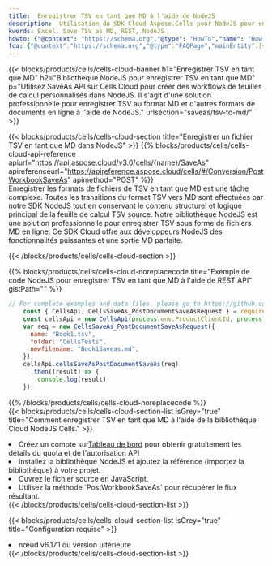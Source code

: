 ```yaml
---
title:  Enregistrer TSV en tant que MD à l'aide de NodeJS
description:  Utilisation du SDK Cloud Aspose.Cells pour NodeJS pour enregistrer le fichier au format TSV en tant que fichier au format MD.
kwords: Excel, Save TSV as MD, REST, NodeJS
howto: {"@context": "https://schema.org","@type": "HowTo","name": "How to save TSV as MD using the Cells Cloud NodeJS library.","description": "How to save TSV as MD using the Cells Cloud NodeJS library.","image": {"@type": "ImageObject"},"url": "/nodejs/saveas/tsv-to-md/","step": [{ "@type": "HowToStep","name": "How to save TSV as MD using the Cells Cloud NodeJS library. step 1", "image": {"@type": "ImageObject",},"url": "/nodejs/saveas/tsv-to-md/","text": "Register an account at <a href='https://dashboard.aspose.cloud/'>Dashboard</a> to get free API quota & authorization details",},{ "@type": "HowToStep","name": "How to save TSV as MD using the Cells Cloud NodeJS library. step 1", "image": {"@type": "ImageObject",},"url": "/nodejs/saveas/tsv-to-md/","text": "Install NodeJS library and add the reference (import the library) to your project.",},{ "@type": "HowToStep","name": "How to save TSV as MD using the Cells Cloud NodeJS library. step 1", "image": {"@type": "ImageObject",},"url": "/nodejs/saveas/tsv-to-md/","text": "Open the source file in JavaScript.",},{ "@type": "HowToStep","name": "How to save TSV as MD using the Cells Cloud NodeJS library. step 1", "image": {"@type": "ImageObject",},"url": "/nodejs/saveas/tsv-to-md/","text": "Use the `PostWorkbookSaveAs` method to retrieve the resulting stream.",}, ],"supply": {"@type": "HowToSupply","name": "document"},"tool": [{"@type": "HowToTool","name": "Visual Studio, Visual Studio Code, WebStorm"},{"@type": "HowToTool","name": "Aspose Cells"}],"totalTime": "PT6M"}
fqa: {"@context":"https://schema.org","@type":"FAQPage","mainEntity":[{"@type":"Question","name":"Why save file as other formats file in C# using REST API?","acceptedAnswer":{"@type":"Answer","text":"Documents are encoded in many ways, and some files may be incompatible with the software you use. To open and read such files, just save them as appropriate file formats.<br/><ol><li>Install .NET SDK and add the reference (import the library) to your project.</li><li>Open the source file in C# using REST API.</li><li>Call the PostWorkbookSaveAsRequest() method, passing an output filename with required extension.</li><li>Get the result of save as a separate file.</li></ol>"}},{"@type":"Question","name":"What file formats can I save as with your C# library?","acceptedAnswer":{"@type":"Answer","text":"We support a variety of file formats for conversion using .NET library, including XLSX, Excel, xls , PDF, CSV, HTML, Markdown, XML, PNG, JPG, TIFF, Json, TXT and many more."}},{"@type":"Question","name":"What is the maximum allowed file size for conversion using this .NET library?","acceptedAnswer":{"@type":"Answer","text":"There are no file size limits for format conversions using .NET library."}}]}
---
```

{{< blocks/products/cells/cells-cloud-banner h1="Enregistrer TSV en tant que MD" h2="Bibliothèque NodeJS pour enregistrer TSV en tant que MD" p="Utilisez SaveAs API sur Cells Cloud pour créer des workflows de feuilles de calcul personnalisés dans NodeJS. Il s\'agit d\'une solution professionnelle pour enregistrer TSV au format MD et d\'autres formats de documents en ligne à l\'aide de NodeJS." urlsection="saveas/tsv-to-md/" >}}

{{< blocks/products/cells/cells-cloud-section title="Enregistrer un fichier TSV en tant que MD dans NodeJS" >}}
{{% blocks/products/cells/cells-cloud-api-reference apiurl="https://api.aspose.cloud/v3.0/cells/{name}/SaveAs" apireferenceurl="https://apireference.aspose.cloud/cells/#/Conversion/PostWorkbookSaveAs" apimethod="POST" %}}
<br/>
Enregistrer les formats de fichiers de TSV en tant que MD est une tâche complexe. Toutes les transitions du format TSV vers MD sont effectuées par notre SDK NodeJS tout en conservant le contenu structurel et logique principal de la feuille de calcul TSV source. Notre bibliothèque NodeJS est une solution professionnelle pour enregistrer TSV sous forme de fichiers MD en ligne. Ce SDK Cloud offre aux développeurs NodeJS des fonctionnalités puissantes et une sortie MD parfaite.

{{< /blocks/products/cells/cells-cloud-section >}}

{{% blocks/products/cells/cells-cloud-noreplacecode title="Exemple de code NodeJS pour enregistrer TSV en tant que MD à l\'aide de REST API" gistPath="" %}}
  
```js
// For complete examples and data files, please go to https://github.com/aspose-cells-cloud/aspose-cells-cloud-node/
    const { CellsApi, CellsSaveAs_PostDocumentSaveAsRequest } = require("asposecellscloud");
    const cellsApi = new CellsApi(process.env.ProductClientId, process.env.ProductClientSecret);
    var req = new CellsSaveAs_PostDocumentSaveAsRequest({
      name: "Book1.tsv",
      folder: "CellsTests",
      newfilename: "Book1Saveas.md",
    });
    cellsApi.cellsSaveAsPostDocumentSaveAs(req)
      .then((result) => {
        console.log(result)
    });
```
  
{{% /blocks/products/cells/cells-cloud-noreplacecode %}}
<br/>
{{< blocks/products/cells/cells-cloud-section-list isGrey="true" title="Comment enregistrer TSV en tant que MD à l\'aide de la bibliothèque Cloud NodeJS Cells." >}}
<li> Créez un compte sur<a href="https://dashboard.aspose.cloud/">Tableau de bord</a> pour obtenir gratuitement les détails du quota et de l'autorisation API</li>
<li>Installez la bibliothèque NodeJS et ajoutez la référence (importez la bibliothèque) à votre projet.</li>
<li>Ouvrez le fichier source en JavaScript.</li>
<li>Utilisez la méthode `PostWorkbookSaveAs` pour récupérer le flux résultant.</li>
{{< /blocks/products/cells/cells-cloud-section-list >}}

{{< blocks/products/cells/cells-cloud-section-list isGrey="true" title="Configuration requise" >}}
<li>nœud v6.17.1 ou version ultérieure</li>
{{< /blocks/products/cells/cells-cloud-section-list >}}
